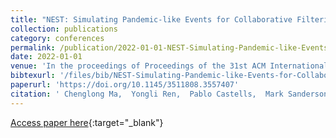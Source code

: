 ```yaml
---
title: "NEST: Simulating Pandemic-like Events for Collaborative Filtering by Modeling User Needs Evolution"
collection: publications
category: conferences
permalink: /publication/2022-01-01-NEST-Simulating-Pandemic-like-Events-for-Collaborative-Filtering-by-Modeling-User-Needs-Evolution
date: 2022-01-01
venue: 'In the proceedings of Proceedings of the 31st ACM International Conference on Information &amp; Knowledge Management, Atlanta, GA, USA, October 17-21, 2022'
bibtexurl: '/files/bib/NEST-Simulating-Pandemic-like-Events-for-Collaborative-Filtering-by-Modeling-User-Needs-Evolution.bib'
paperurl: 'https://doi.org/10.1145/3511808.3557407'
citation: ' Chenglong Ma,  Yongli Ren,  Pablo Castells,  Mark Sanderson, &quot;NEST: Simulating Pandemic-like Events for Collaborative Filtering by Modeling User Needs Evolution.&quot; In the proceedings of Proceedings of the 31st ACM International Conference on Information &amp;amp; Knowledge Management, Atlanta, GA, USA, October 17-21, 2022, 2022.'
---
```

[Access paper here](https://doi.org/10.1145/3511808.3557407){:target="_blank"}
